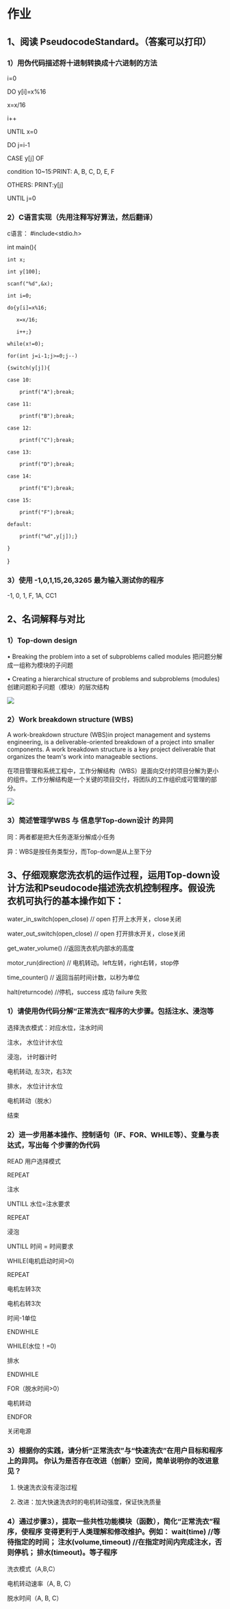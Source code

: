 # 作业

## 1、阅读 PseudocodeStandard。（答案可以打印） 

### 1）用伪代码描述将十进制转换成十六进制的方法

i=0

DO y[i]=x%16

   x=x/16

   i++

UNTIL x=0

DO j=i-1

   CASE y[j] OF 

   condition 10~15:PRINT: A, B, C, D, E, F

   OTHERS: PRINT:y[j]

UNTIL j=0

### 2）C语言实现（先用注释写好算法，然后翻译）

c语言： #include<stdio.h> 

int main(){

	int x;

	int y[100];

	scanf("%d",&x);

	int i=0;

	do{y[i]=x%16;

	   x=x/16;

	   i++;}

	while(x!=0);
	
	for(int j=i-1;j>=0;j--)

	{switch(y[j]){

    case 10:

        printf("A");break;

    case 11:

        printf("B");break;

    case 12:

        printf("C");break;

    case 13:

        printf("D");break;

    case 14:

        printf("E");break;

    case 15:

        printf("F");break;

    default:

        printf("%d",y[j]);}

	}

}

### 3）使用 -1,0,1,15,26,3265 最为输入测试你的程序

-1, 0, 1, F, 1A, CC1

## 2、名词解释与对比 

### 1）Top-down design

• Breaking the problem into a set of subproblems called modules 把问题分解成一组称为模块的子问题 

• Creating a hierarchical structure of problems and subproblems (modules) 创建问题和子问题（模块）的层次结构 

![](https://github.com/utaZ/zwr-homework/blob/gh-pages/images/捕获.PNG)
### 2）Work breakdown structure (WBS) 

A work-breakdown structure (WBS)in project management and systems engineering, is a deliverable-oriented breakdown of a project into smaller components. A work breakdown structure is a key project deliverable that organizes the team's work into manageable sections. 

在项目管理和系统工程中，工作分解结构（WBS）是面向交付的项目分解为更小的组件。工作分解结构是一个关键的项目交付，将团队的工作组织成可管理的部分。 

![](https://github.com/utaZ/zwr-homework/blob/gh-pages/images/450px-Work_Breakdown_Structure_of_Aircraft_System.jpg)

### 3）简述管理学WBS 与 信息学Top-down设计 的异同

同：两者都是把大任务逐渐分解成小任务

异：WBS是按任务类型分，而Top-down是从上至下分

## 3、仔细观察您洗衣机的运作过程，运用Top-down设计方法和Pseudocode描述洗衣机控制程序。假设洗衣机可执行的基本操作如下： 

water_in_switch(open_close)  // open 打开上水开关，close关闭 

water_out_switch(open_close)  // open 打开排水开关，close关闭

get_water_volume()  //返回洗衣机内部水的高度

motor_run(direction) // 电机转动。left左转，right右转，stop停 

time_counter()  // 返回当前时间计数，以秒为单位 

halt(returncode) //停机，success 成功 failure 失败

### 1）请使用伪代码分解“正常洗衣”程序的大步骤。包括注水、浸泡等 

选择洗衣模式：对应水位，注水时间 

注水， 水位计计水位 

浸泡， 计时器计时 

电机转动, 左3次，右3次 

排水， 水位计计水位 

电机转动（脱水） 

结束

### 2）进一步用基本操作、控制语句（IF、FOR、WHILE等）、变量与表达式，写出每 个步骤的伪代码 

READ 用户选择模式

REPEAT 

注水

UNTILL 水位=注水要求

REPEAT 

浸泡

UNTILL 时间 = 时间要求

WHILE(电机启动时间>0)

REPEAT 

电机左转3次

电机右转3次

时间-1单位

ENDWHILE

WHILE(水位！=0)

排水

ENDWHILE

FOR（脱水时间>0） 

电机转动

ENDFOR

关闭电源

### 3）根据你的实践，请分析“正常洗衣”与“快速洗衣”在用户目标和程序上的异同。 你认为是否存在改进（创新）空间，简单说明你的改进意见？

1) 快速洗衣没有浸泡过程 

2) 改进：加大快速洗衣时的电机转动强度，保证快洗质量

### 4）通过步骤3），提取一些共性功能模块（函数），简化“正常洗衣”程序，使程序 变得更利于人类理解和修改维护。例如： wait(time) //等待指定的时间； 注水(volume,timeout) //在指定时间内完成注水，否则停机； 排水(timeout)。等子程序

洗衣模式（A,B,C）

电机转动速率（A, B, C）

脱水时间（A, B, C）
